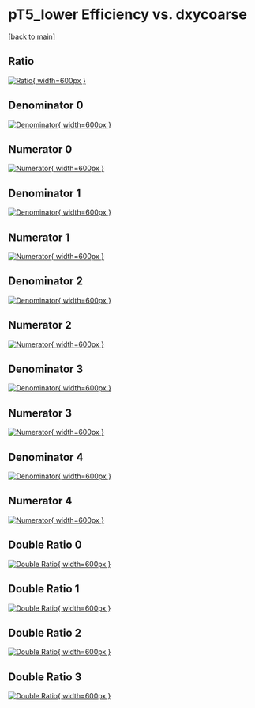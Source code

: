 # pT5_lower Efficiency vs. dxycoarse

[[back to main](./)]



## Ratio

[![Ratio](../mtv/var/pT5_lower_base_0_-1_eff_dxycoarse.png){ width=600px }](../mtv/var/pT5_lower_base_0_-1_eff_dxycoarse.pdf)

## Denominator 0

[![Denominator](../mtv/den/pT5_lower_base_0_-1_eff_dxycoarse_den0.png){ width=600px }](../mtv/den/pT5_lower_base_0_-1_eff_dxycoarse_den0.pdf)

## Numerator 0

[![Numerator](../mtv/num/pT5_lower_base_0_-1_eff_dxycoarse_num0.png){ width=600px }](../mtv/num/pT5_lower_base_0_-1_eff_dxycoarse_num0.pdf)

## Denominator 1

[![Denominator](../mtv/den/pT5_lower_base_0_-1_eff_dxycoarse_den1.png){ width=600px }](../mtv/den/pT5_lower_base_0_-1_eff_dxycoarse_den1.pdf)

## Numerator 1

[![Numerator](../mtv/num/pT5_lower_base_0_-1_eff_dxycoarse_num1.png){ width=600px }](../mtv/num/pT5_lower_base_0_-1_eff_dxycoarse_num1.pdf)

## Denominator 2

[![Denominator](../mtv/den/pT5_lower_base_0_-1_eff_dxycoarse_den2.png){ width=600px }](../mtv/den/pT5_lower_base_0_-1_eff_dxycoarse_den2.pdf)

## Numerator 2

[![Numerator](../mtv/num/pT5_lower_base_0_-1_eff_dxycoarse_num2.png){ width=600px }](../mtv/num/pT5_lower_base_0_-1_eff_dxycoarse_num2.pdf)

## Denominator 3

[![Denominator](../mtv/den/pT5_lower_base_0_-1_eff_dxycoarse_den3.png){ width=600px }](../mtv/den/pT5_lower_base_0_-1_eff_dxycoarse_den3.pdf)

## Numerator 3

[![Numerator](../mtv/num/pT5_lower_base_0_-1_eff_dxycoarse_num3.png){ width=600px }](../mtv/num/pT5_lower_base_0_-1_eff_dxycoarse_num3.pdf)

## Denominator 4

[![Denominator](../mtv/den/pT5_lower_base_0_-1_eff_dxycoarse_den4.png){ width=600px }](../mtv/den/pT5_lower_base_0_-1_eff_dxycoarse_den4.pdf)

## Numerator 4

[![Numerator](../mtv/num/pT5_lower_base_0_-1_eff_dxycoarse_num4.png){ width=600px }](../mtv/num/pT5_lower_base_0_-1_eff_dxycoarse_num4.pdf)

## Double Ratio 0

[![Double Ratio](../mtv/ratio/pT5_lower_base_0_-1_eff_dxycoarse_ratio0.png){ width=600px }](../mtv/ratio/pT5_lower_base_0_-1_eff_dxycoarse_ratio0.pdf)

## Double Ratio 1

[![Double Ratio](../mtv/ratio/pT5_lower_base_0_-1_eff_dxycoarse_ratio1.png){ width=600px }](../mtv/ratio/pT5_lower_base_0_-1_eff_dxycoarse_ratio1.pdf)

## Double Ratio 2

[![Double Ratio](../mtv/ratio/pT5_lower_base_0_-1_eff_dxycoarse_ratio2.png){ width=600px }](../mtv/ratio/pT5_lower_base_0_-1_eff_dxycoarse_ratio2.pdf)

## Double Ratio 3

[![Double Ratio](../mtv/ratio/pT5_lower_base_0_-1_eff_dxycoarse_ratio3.png){ width=600px }](../mtv/ratio/pT5_lower_base_0_-1_eff_dxycoarse_ratio3.pdf)

